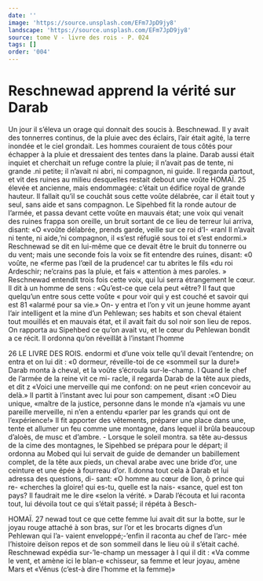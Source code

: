 ```yaml
---
date: ''
image: 'https://source.unsplash.com/EFm7JpD9jy8'
landscape: 'https://source.unsplash.com/EFm7JpD9jy8'
source: tome V - livre des rois - P. 024
tags: []
order: '004'
---
```


# Reschnewad apprend la vérité sur Darab

Un jour il s’éleva un orage qui donnait des soucis
à. Beschnewad. Il y avait des tonnerres continus, de la pluie avec des éclairs, l’air était agité, la terre
inondée et le ciel grondait. Les hommes couraient de tous côtés pour échapper à la pluie et dressaient
des tentes dans la plaine. Darab aussi était inquiet
et cherchait un refuge contre la pluie; il n’avait pas
de tente, ni grande .ni petite; il n’avait ni abri, ni compagnon, ni guide. Il regarda partout, et vit des ruines au milieu desquelles restait debout une voûte
HOMAÏ. 25 élevée et ancienne, mais endommagée: c’était un
édifice royal de grande hauteur. Il fallait qu’il se couchât sous cette voûte délabrée, car il était tout
y seul, sans aide et sans compagnon.
Le Sipehbed fit la ronde autour de l’armée, et
passa devant cette voûte en mauvais état; une voix
qui venait des ruines frappa son oreille, un bruit sortant de ce lieu de terreur lui arriva, disant: «O «voûte délabrée, prends garde, veille sur ce roi d’I-
«ranl Il n’avait ni tente, ni aide,’ni compagnon, il
«s’est réfugié sous toi et s’est endormi.» Reschnewad
se dit en lui-même que ce devait être le bruit du tonnerre ou du vent; mais une seconde fois la voix se fit entendre des ruines, disant: «0 voûte, ne «ferme pas l’œil de la prudence! car tu abrites le fils
«du roi Ardeschir; ne’crains pas la pluie, et fais
« attention à mes paroles. » Reschnewad entendit trois
fois cette voix, qui lui serra étrangement le cœur. Il
dit à un homme de sens : «Qu’est-ce que cela peut
«être? Il faut que quelqu’un entre sous cette voûte
« pour voir qui y est couché et savoir qui est 81 «alarmé pour sa vie.» On- y entra et l’on y vit un
jeune homme ayant l’air intelligent et la mine d’un Pehlewan; ses habits et son cheval étaient tout mouillés et en mauvais état, et il avait fait du sol
noir son lieu de repos. On rapporta au Sipehbed ce qu’on avait vu, et le cœur du Pehlewan bondit a ce
récit. Il ordonna qu’on réveillât à l’instant l’homme

26 LE LIVRE DES ROIS. endormi et d’une voix telle qu’il devait l’entendre; on
entra et on lui dit : «0 dormeur, réveille-toi de ce «sommeil sur la dure!» Darab monta à cheval, et
la voûte s’écroula sur-le-champ. I Quand le chef de l’armée de la reine vit ce mi-
racle, il regarda Darab de la tête aux pieds, et dit z
«Voici une merveille qui me confond: on ne peut «rien concevoir au delà.» Il partit à l’instant avec lui
pour son campement, disant :«O Dieu unique, «maître de la justice, personne dans le monde n’a «jamais vu une pareille merveille, ni n’en a entendu «parler par les grands qui ont de l’expérience!» Il
fit apporter des vêtements, préparer une place dans une, tente et allumer un feu comme une montagne, dans lequel il brûla beaucoup d’aloès, de musc et
d’ambre. -
Lorsque le soleil montra. sa tête au-dessus de la
cime des montagnes, le Sipehbed se prépara pour
le départ; il ordonna au Mobed qui lui servait de guide de demander un babillement complet, de la tête aux pieds, un cheval arabe avec une bride d’or,
une ceinture et une épée à fourreau d’or. ll.donna
tout cela à Darab et lui adressa des questions, di- sant: «O homme au cœur de lion, ô prince qui re- «cherches la gloire! qui es-tu, quelle est la nais-
«sance, quel est ton pays? Il faudrait me le dire «selon la vérité. » Darab l’écouta et lui raconta tout,
lui dévoila tout ce qui s’était passé; il répéta à Besch-

HOMAÏ. 27 newad tout ce que cette femme lui avait dit sur la
botte, sur le joyau rouge attaché à son bras, sur l’or et les brocarts dignes d’un Pehlewan qui l’a-
vaient enveloppé;-’enfin il raconta au chef de l’arc-
mée l’histoire deïson repos et de son sommeil dans
le lieu où il s’était caché.
Reschnewad expédia sur-’le-champ un messager à l
qui il dit : «Va comme le vent, et amène ici le blan-e
«chisseur, sa femme et leur joyau, amène Mars et «Vénus (c’est-à dire l’homme et la femme)»
